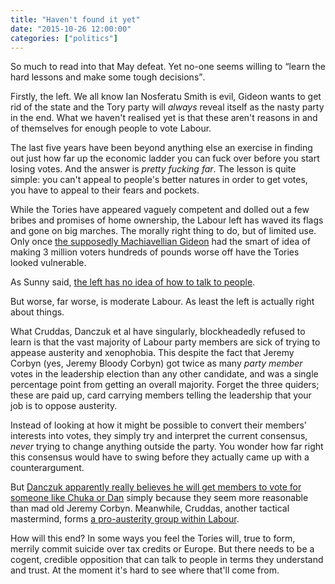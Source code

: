 ```yaml
---
title: "Haven't found it yet"
date: "2015-10-26 12:00:00"
categories: ["politics"]
---
```



So much to read into that May defeat. Yet no-one seems willing to <q>learn the hard lessons and make some tough decisions</q>.

Firstly, the left. We all know Ian Nosferatu Smith is evil, Gideon wants to get rid of the state and the Tory party will _always_ reveal itself as the nasty party in the end. What we haven't realised yet is that these aren't reasons in and of themselves for enough people to vote Labour.

The last five years have been beyond anything else an exercise in finding out just how far up the economic ladder you can fuck over before you start losing votes. And the answer is _pretty fucking far_. The lesson is quite simple: you can't appeal to people's better natures in order to get votes, you have to appeal to their fears and pockets.

While the Tories have appeared vaguely competent and dolled out a few bribes and promises of home ownership, the Labour left has waved its flags and gone on big marches. The morally right thing to do, but of limited use. Only once [the supposedly Machiavellian Gideon](/strange-popularity-of-george-osborne/) had the smart of idea of making 3 million voters hundreds of pounds worse off have the Tories looked vulnerable.

As Sunny said, [the left has no idea of how to talk to people](/labour-comms-purpose/).

But worse, far worse, is moderate Labour. As least the left is actually right about things.

What Cruddas, Danczuk et al have singularly, blockheadedly refused to learn is that the vast majority of Labour party members are sick of trying to appease austerity and xenophobia. This despite the fact that Jeremy Corbyn (yes, Jeremy Bloody Corbyn) got twice as many _party member_ votes in the leadership election than any other candidate, and was a single percentage point from getting an overall majority. Forget the three quiders; these are paid up, card carrying members telling the leadership that your job is to oppose austerity.

Instead of looking at how it might be possible to convert their members' interests into votes, they simply try and interpret the current consensus, _never_ trying to change anything outside the party. You wonder how far right this consensus would have to swing before they actually came up with a counterargument.

But [Danczuk apparently really believes he will get members to vote for someone like Chuka or Dan](https://www.theguardian.com/politics/2015/oct/25/corbyn-leadership-challenge-labour-mp-threatens-to-stand-if-may-elections-disappoint) simply because they seem more reasonable than mad old Jeremy Corbyn. Meanwhile, Cruddas, another tactical mastermind, forms [a pro-austerity group within Labour](https://www.theguardian.com/politics/2015/oct/24/jon-cruddas-osborne-appears-more-in-tune-with-north-of-england-than-labour).

How will this end? In some ways you feel the Tories will, true to form, merrily commit suicide over tax credits or Europe. But there needs to be a cogent, credible opposition that can talk to people in terms they understand and trust. At the moment it's hard to see where that'll come from.
